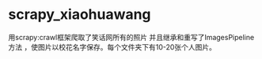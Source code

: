 # scrapy_xiaohuawang
用scrapy:crawl框架爬取了笑话网所有的照片 并且继承和重写了ImagesPipeline方法 ，使图片以校花名字保存。每个文件夹下有10-20张个人图片。
